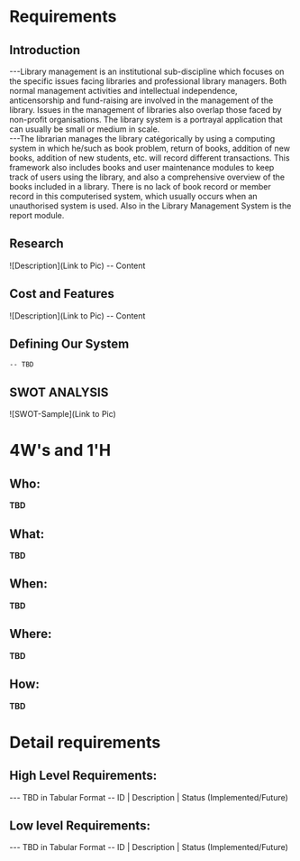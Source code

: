 # Requirements
## Introduction
---Library management is an institutional sub-discipline which focuses on the specific issues facing libraries and professional library managers. Both normal management activities and intellectual independence, anticensorship and fund-raising are involved in the management of the library. Issues in the management of libraries also overlap those faced by non-profit organisations. The library system is a portrayal application that can usually be small or medium in scale.  
  ---The librarian manages the library catégorically by using a computing system in which he/such as book problem, return of books, addition of new books, addition of new students, etc. will record different transactions. This framework also includes books and user maintenance modules to keep track of users using the library, and also a comprehensive overview of the books included in a library. There is no lack of book record or member record in this computerised system, which usually occurs when an unauthorised system is used. Also in the Library Management System is the report module.

## Research
![Description](Link to Pic)
-- Content 
## Cost and Features
![Description](Link to Pic)
-- Content 
## Defining Our System
    -- TBD
## SWOT ANALYSIS
![SWOT-Sample](Link to Pic)

# 4W&#39;s and 1&#39;H

## Who:

**TBD**

## What:

**TBD**

## When:

**TBD**

## Where:

**TBD**

## How:

**TBD**

# Detail requirements
## High Level Requirements:
--- TBD in Tabular Format 
-- ID | Description | Status (Implemented/Future)


##  Low level Requirements:
--- TBD in Tabular Format 
-- ID | Description | Status (Implemented/Future)
